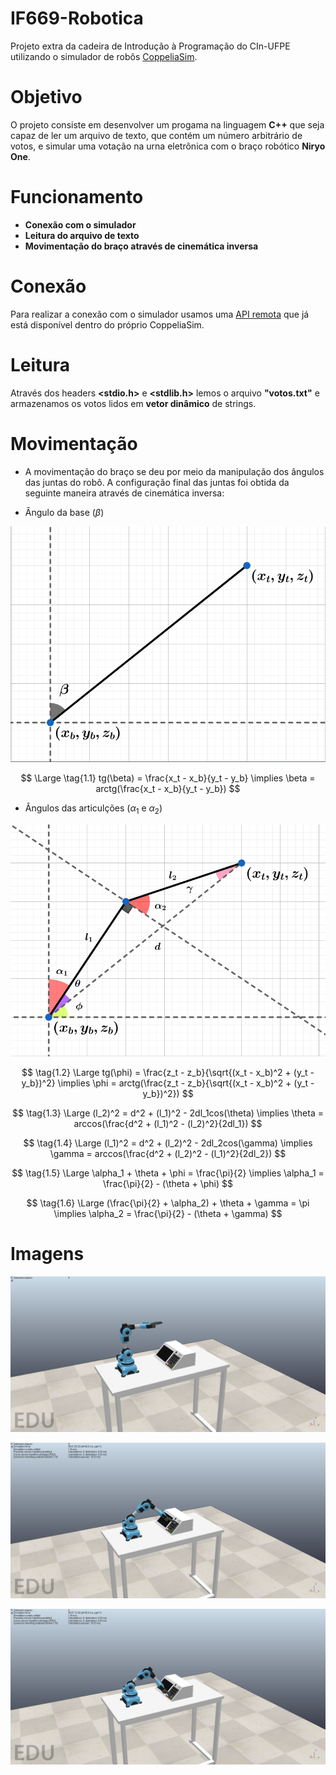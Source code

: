 # IF669-Robotica
Projeto extra da cadeira de Introdução à Programação do CIn-UFPE utilizando o simulador de robôs [CoppeliaSim](https://www.coppeliarobotics.com/).

# Objetivo
O projeto consiste em desenvolver um progama na linguagem __C++__ que seja capaz de ler um arquivo de texto, que contém um número arbitrário de votos, e simular uma votação na urna eletrônica com o braço robótico __Niryo One__.

# Funcionamento
* __Conexão com o simulador__
* __Leitura do arquivo de texto__
* __Movimentação do braço através de cinemática inversa__

# Conexão
Para realizar a conexão com o simulador usamos uma [API remota](https://www.coppeliarobotics.com/helpFiles/en/legacyRemoteApiOverview.htm) que já está disponível dentro do próprio CoppeliaSim.

# Leitura
Através dos headers __<stdio.h>__ e __<stdlib.h>__ lemos o arquivo __"votos.txt"__ e armazenamos os votos lidos em __vetor dinâmico__ de strings.

# Movimentação
* A movimentação do braço se deu por meio da manipulação dos ângulos das juntas do robô. A configuração final das juntas foi obtida da seguinte maneira através de cinemática inversa:

* Ângulo da base ($\beta$)
<p align="center">
  <img src="cinematica-inversa-1.png" />
</p>

$$
\Large 
\tag{1.1}
tg(\beta) = \frac{x_t - x_b}{y_t - y_b} \implies \beta = arctg(\frac{x_t - x_b}{y_t - y_b})
$$

* Ângulos das articulções ($\alpha_1$ e $\alpha_2$)
<p align="center">
  <img src="cinematica-inversa-2.png" />
</p>

$$
\tag{1.2}
\Large tg(\phi) = \frac{z_t - z_b}{\sqrt{(x_t - x_b)^2 + (y_t - y_b})^2} \implies \phi = arctg(\frac{z_t - z_b}{\sqrt{(x_t - x_b)^2 + (y_t - y_b})^2})
$$

$$
\tag{1.3}
\Large (l_2)^2 = d^2 + (l_1)^2 - 2dl_1cos(\theta) \implies \theta = arccos(\frac{d^2 + (l_1)^2 - (l_2)^2}{2dl_1})
$$

$$
\tag{1.4}
\Large (l_1)^2 = d^2 + (l_2)^2 - 2dl_2cos(\gamma) \implies \gamma = arccos(\frac{d^2 + (l_2)^2 - (l_1)^2}{2dl_2})
$$

$$
\tag{1.5}
\Large \alpha_1 + \theta + \phi = \frac{\pi}{2} \implies \alpha_1 = \frac{\pi}{2} - (\theta + \phi)
$$

$$
\tag{1.6}
\Large (\frac{\pi}{2} + \alpha_2) + \theta + \gamma = \pi \implies \alpha_2 = \frac{\pi}{2} - (\theta + \gamma)
$$

# Imagens
<p align="center">
  <img src="braco-inicial.png" />
</p>

<p align="center">
  <img src="braco-tecla.png" />
</p>

<p align="center">
  <img src="braco-confirma.png" />
</p>
